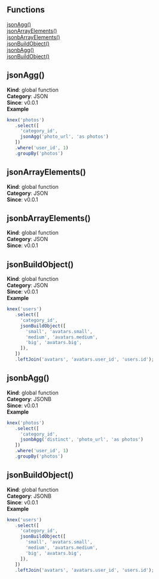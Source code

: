 ## Functions

<dl>
<dt><a href="#jsonAgg">jsonAgg()</a></dt>
<dd></dd>
<dt><a href="#jsonArrayElements">jsonArrayElements()</a></dt>
<dd></dd>
<dt><a href="#jsonbArrayElements">jsonbArrayElements()</a></dt>
<dd></dd>
<dt><a href="#jsonBuildObject">jsonBuildObject()</a></dt>
<dd></dd>
<dt><a href="#jsonbAgg">jsonbAgg()</a></dt>
<dd></dd>
<dt><a href="#jsonBuildObject">jsonBuildObject()</a></dt>
<dd></dd>
</dl>

<a name="jsonAgg"></a>

## jsonAgg()
**Kind**: global function  
**Category**: JSON  
**Since**: v0.0.1  
**Example**  
```js
knex('photos')
   .select([
     'category_id',
     jsonAgg('photo_url', 'as photos')
   ])
   .where('user_id', 1)
   .groupBy('photos')
```
<a name="jsonArrayElements"></a>

## jsonArrayElements()
**Kind**: global function  
**Category**: JSON  
**Since**: v0.0.1  
<a name="jsonbArrayElements"></a>

## jsonbArrayElements()
**Kind**: global function  
**Category**: JSON  
**Since**: v0.0.1  
<a name="jsonBuildObject"></a>

## jsonBuildObject()
**Kind**: global function  
**Category**: JSON  
**Since**: v0.0.1  
**Example**  
```js
knex('users')
   .select([
     'category_id',
     jsonBuildObject([
       'small', 'avatars.small',
       'medium', 'avatars.medium',
       'big', 'avatars.big',
     ]),
   ])
   .leftJoin('avatars', 'avatars.user_id', 'users.id');
```
<a name="jsonbAgg"></a>

## jsonbAgg()
**Kind**: global function  
**Category**: JSONB  
**Since**: v0.0.1  
**Example**  
```js
knex('photos')
   .select([
     'category_id',
     jsonbAgg('distinct', 'photo_url', 'as photos')
   ])
   .where('user_id', 1)
   .groupBy('photos')
```
<a name="jsonBuildObject"></a>

## jsonBuildObject()
**Kind**: global function  
**Category**: JSONB  
**Since**: v0.0.1  
**Example**  
```js
knex('users')
   .select([
     'category_id',
     jsonBuildObject([
       'small', 'avatars.small',
       'medium', 'avatars.medium',
       'big', 'avatars.big',
     ]),
   ])
   .leftJoin('avatars', 'avatars.user_id', 'users.id');
```

